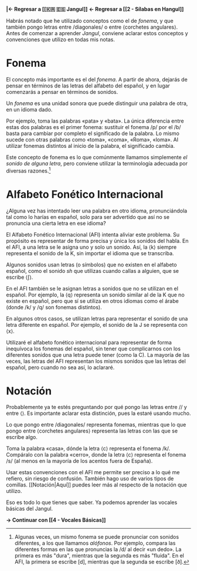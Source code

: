 **|← Regresar a [[🇰🇷 🇪🇸 Jangul]]**
**← Regresar a [[2 - Sílabas en Hangul]]**

Habrás notado que he utilizado conceptos como el de _fonema_, y que también pongo letras entre /diagonales/ o entre ⟨corchetes angulares⟩. Antes de comenzar a aprender _Jangul_, conviene aclarar estos conceptos y convenciones que utilizo en todas mis notas.

# Fonema

El concepto más importante es el del _fonema_. A partir de ahora, dejarás de pensar en términos de las letras del alfabeto del español, y en lugar comenzarás a pensar en términos de sonidos.

Un _fonema_ es una unidad sonora que puede distinguir una palabra de otra, en un idioma dado.

Por ejemplo, toma las palabras «pata» y «bata». La única diferencia entre estas dos palabras es el primer fonema: sustituir el fonema /p/ por el /b/ basta para cambiar por completo el significado de la palabra. Lo mismo sucede con otras palabras como «toma», «coma», «Roma», «loma». Al utilizar fonemas distintos al inicio de la palabra, el significado cambia.

Este concepto de fonema es lo que comúnmente llamamos simplemente _el sonido de alguna letra_, pero conviene utilizar la terminología adecuada por diversas razones.[^1]

# Alfabeto Fonético Internacional

¿Alguna vez has intentado leer una palabra en otro idioma, pronunciándola tal como lo harías en español, solo para ser advertido que así no se pronuncia una cierta letra en ese idioma?

El Alfabeto Fonético Internacional (AFI) intenta aliviar este problema. Su propósito es representar de forma precisa y única los sonidos del habla. En el AFI, a una letra se le asigna uno y solo un sonido. Así, la ⟨k⟩ siempre representa el sonido de la K, sin importar el idioma que se transcriba.

Algunos sonidos usan letras (o símbolos) que no existen en el alfabeto español, como el sonido _sh_ que utilizas cuando callas a alguien, que se escribe
⟨ʃ⟩.

En el AFI también se le asignan letras a sonidos que no se utilizan en el español. Por ejemplo, la ⟨q⟩ representa un sonido similar al de la K que no existe en español, pero que sí se utiliza en otros idiomas como el árabe (donde /k/ y /q/ son fonemas distintos).

En algunos otros casos, se utilizan letras para representar el sonido de una letra diferente en español. Por ejemplo, el sonido de la J se representa con ⟨x⟩.

Utilizaré el alfabeto fonético internacional para representar de forma inequívoca los fonemas del español, sin tener que complicarnos con los diferentes sonidos que una letra puede tener (como la C). La mayoría de las veces, las letras del AFI representan los mismos sonidos que las letras del español, pero cuando no sea así, lo aclararé.

# Notación

Probablemente ya te estés preguntando por qué pongo las letras entre // y entre ⟨⟩. Es importante aclarar esta distinción, pues la estaré usando mucho.

Lo que pongo entre /diagonales/ representa fonemas, mientras que lo que pongo entre ⟨corchetes angulares⟩ representa las letras con las que se escribe algo.

Toma la palabra «casa», dónde la letra ⟨c⟩ representa el fonema /k/. Compáralo con la palabra «cerro», donde la letra ⟨c⟩ representa el fonema /s/ (al menos en la mayoría de los acentos fuera de España).

Usar estas convenciones con el AFI me permite ser preciso a lo qué me refiero, sin riesgo de confusión. También hago uso de varios tipos de comillas. [[Notación|Aquí]] puedes leer más al respecto de la notación que utilizo.

Eso es todo lo que tienes que saber. Ya podemos aprender las vocales básicas del Jangul.

**→ Continuar con [[4 - Vocales Básicas]]**

[^1]: Algunas veces, un mismo fonema se puede pronunciar con sonidos diferentes, a los que llamamos _alófonos_. Por ejemplo, compara las diferentes formas en las que pronuncias la /d/ al decir «un dedo». La primera es más "dura", mientras que la segunda es más "fluida". En el AFI, la primera se escribe [d], mientras que la segunda se escribe [ð].
